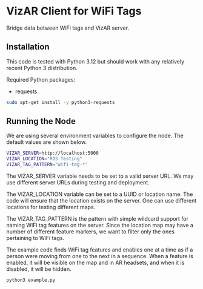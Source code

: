 # VizAR Client for WiFi Tags

Bridge data between WiFi tags and VizAR server.

## Installation

This code is tested with Python 3.12 but should work with any relatively recent
Python 3 distribution.

Required Python packages:

- requests

```bash
sudo apt-get install -y python3-requests
```

## Running the Node

We are using several environment variables to configure the node.
The default values are shown below.

```bash
VIZAR_SERVER=http://localhost:5000
VIZAR_LOCATION="ROS Testing"
VIZAR_TAG_PATTERN="wifi-tag-*"
```

The VIZAR_SERVER variable needs to be set to a valid server URL. We may use
different server URLs during testing and deployment.

The VIZAR_LOCATION variable can be set to a UUID or location name. The code
will ensure that the location exists on the server. One can use different
locations for testing different maps.

The VIZAR_TAG_PATTERN is the pattern with simple wildcard support for naming
WiFi tag features on the server. Since the location map may have a number of
different feature markers, we want to filter only the ones pertaining to
WiFi tags.

The example code finds WiFi tag features and enables one at a time as if a
person were moving from one to the next in a sequence. When a feature is
enabled, it will be visible on the map and in AR headsets, and when it is
disabled, it will be hidden.

```bash
python3 example.py
```
